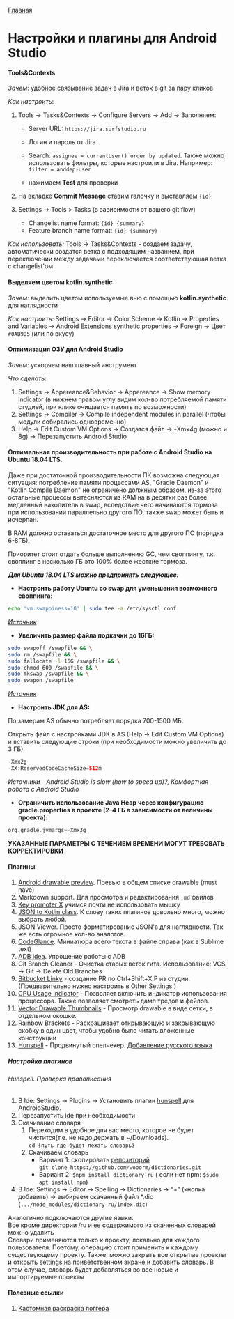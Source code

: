 [Главная](../docs/main.md)

# Настройки и плагины для Android Studio

#### Tools&Contexts
*Зачем*: удобное связывание задач в Jira и веток в git за пару кликов

*Как настроить*:

1. Tools -> Tasks&Contexts -> Configure Servers -> Add -> Заполняем:
    - Server URL: `https://jira.surfstudio.ru`
    - Логин и пароль от Jira
    - Search: `assignee = currentUser() order by updated`. Также можно использовать фильтры, 
        которые настроили в Jira. Например: `filter = anddep-user`
        
    - нажимаем **Test** для проверки
    
2. На вкладке **Commit Message** ставим галочку и выставляем `{id}`
3. Settings -> Tools > Tasks (в зависимости от вашего git flow)
    - Changelist name format: `{id} {summary}`
    - Feature branch name format: `{id} {summary}`

*Как использовать:* Tools -> Tasks&Contexts - создаем задачу, автоматически создатся ветка с подходящим названием, при переключении между задачами переключается соответствующая ветка с changelist'ом

#### Выделяем цветом kotlin.synthetic
*Зачем:* выделить цветом используемые вью с помощью **kotlin.synthetic** для наглядности

*Как настроить:*  Settings -> Editor -> Color Scheme -> Kotlin -> Properties and Variables -> Android Extensions synthetic properties -> Foreign -> Цвет `#0AB9D5` (или по вкусу)

#### Оптимизация ОЗУ для Android Studio
*Зачем:* ускоряем наш главный инструмент

*Что сделать:*  

1. Settings -> Appereance&Behavior -> Appereance -> Show memory indicator (в нижнем правом углу видим кол-во потребляемой памяти студией, при клике очищается память по возможности)
2. Settings -> Compiler -> Compile independent modules in parallel (чтобы модули собирались одновременно)
3. Help -> Edit Custom VM Options ->  Создатся файл -> -Xmx4g (можно и 8g) ->  Перезапустить Android Studio

#### Оптимальная производительность при работе с Android Studio на Ubuntu 18.04 LTS.

Даже при достаточной производительности ПК возможна следующая ситуация: потребление памяти процессами AS, "Gradle Daemon" и "Kotlin Compile Daemon" не ограничено должным образом, 
из-за этого остальные процессы вытесняются из RAM на в десятки раз более медленный накопитель в swap, вследствие чего начинаются тормоза при использовании параллельно другого ПО, также swap может быть и исчерпан. 

В RAM должно оставаться достаточное место для другого ПО (порядка 6-8ГБ). 

Приоритет стоит отдать больше выполнению GC, чем своппингу, т.к. своппинг в несколько ГБ это 100% более жесткие тормоза.

***Для Ubuntu 18.04 LTS можно предпринять следующее:***

- **Настроить работу Ubuntu со swap для уменьшения возможного своппинга:**
```bash
echo 'vm.swappiness=10' | sudo tee -a /etc/sysctl.conf
```
*[Источник](https://help.ubuntu.ru/wiki/ubuntu_optimization)*

- **Увеличить размер файла подкачки до 16ГБ:**
```bash
sudo swapoff /swapfile && \
sudo rm /swapfile && \
sudo fallocate -l 16G /swapfile && \
sudo chmod 600 /swapfile && \
sudo mkswap /swapfile && \
sudo swapon /swapfile
```
*[Источник](https://www.digitalocean.com/community/tutorials/how-to-add-swap-space-on-ubuntu-18-04)*

- **Настроить JDK для AS:**

По замерам AS обычно потребляет порядка 700-1500 МБ.

Открыть файл с настройками JDK в AS (Help -> Edit Custom VM Options) и вставить следующие строки (при необходимости можно увеличить до 3 ГБ):
```gradle
-Xmx2g
-XX:ReservedCodeCacheSize=512m
```

*Источники - Android Studio is slow (how to speed up)?, Комфортная работа с Android Studio*

- **Ограничить использование Java Heap через конфигурацию gradle.properties в проекте (2-4 ГБ в зависимости от величины проекта):**
```gradle
org.gradle.jvmargs=-Xmx3g
```

**УКАЗАННЫЕ ПАРАМЕТРЫ С ТЕЧЕНИЕМ ВРЕМЕНИ МОГУТ ТРЕБОВАТЬ КОРРЕКТИРОВКИ**

#### Плагины

1. [Android drawable preview](https://github.com/mistamek/Android-drawable-preview-plugin/blob/master/README.md). Превью в общем списке drawable (must have)
2. Markdown support. Для просмотра и редактирования `.md` файлов
3. [Key promoter X](https://github.com/halirutan/IntelliJ-Key-Promoter-X) учимся почти не использовать мышку
4. [JSON to Kotlin class](https://github.com/wuseal/JsonToKotlinClass). К слову таких плагинов довольно много, можно выбрать любой.
5. JSON Viewer. Просто форматирование JSON'а для наглядности. Так же есть огромное кол-во аналогов.
6. [CodeGlance](https://github.com/Vektah/CodeGlance). Миниатюра всего текста в файле справа (как в Sublime text)
7. [ADB idea](https://github.com/pbreault/adb-idea). Упрощение работы с ADB
9. Git Branch Cleaner - Очистка старых веток гита. Использование: VCS → Git → Delete Old Branches
10. [Bitbucket Linky](https://plugins.jetbrains.com/plugin/8015-bitbucket-linky) - создание PR по Ctrl+Shift+X,P из студии. (Предварительно нужно настроить в Other Settings.)
11. [CPU Usage Indicator](https://plugins.jetbrains.com/plugin/8580-cpu-usage-indicator) - Позволяет включить индикатор использования процессора. Также позволяет смотреть дамп тредов и фейлов.
12. [Vector Drawable Thumbnails](https://plugins.jetbrains.com/plugin/10741-vector-drawable-thumbnails) - Просмотр drawable в виде сетки, в отдельном окошке.
13. [Rainbow Brackets](https://plugins.jetbrains.com/plugin/10080-rainbow-brackets) - Раскрашивает открывающую и закрывающую скобку в один цвет, чтобы удобно было читать вложенные конструкции
14. [Hunspell](https://plugins.jetbrains.com/plugin/10275-hunspell) - Продвинутый спелчекер. [Добавление русского языка](#hunspell)

##### Настройка плагинов

###### Hunspell. Проверка правописания
1. В Ide: Settings -> Plugins -> Установить плагин [hunspell](https://plugins.jetbrains.com/plugin/10275-hunspell) для  AndroidStudio.
2. Перезапустить ide при необходимости
3. Скачивание словаря
    1. Переходим в удобное для вас место, которое не будет чистится(т.е. не надо держать в ~/Downloads).  
     `cd {путь где будет лежать словарь}`
    2. Скачиваем словарь
        *  Вариант 1: скопировать [репозиторий](https://github.com/wooorm/dictionaries)  
        `git clone https://github.com/wooorm/dictionaries.git`       
        *  Вариант 2: `$npm install dictionary-ru` ( если нет npm: `$sudo apt install npm`)  
4. В Ide: Settings -> Editor -> Spelling -> Dictionaries -> “+” (кнопка добавить) -> выбираем скачанный файл *.dic (`.../node_modules/dictionary-ru/index.dic`)

Аналогично подключаются другие языки.  
Все кроме директории /ru и ее содержимого из скаченных словарей можно удалить  
Словари применяются только к проекту, локально для каждого пользователя. Поэтому, операцию стоит применить к каждому существующему проекту.
Также, можно закрыть все открытые проекты и открыть settings на приветственном экране и добавить словарь.
В этом случае, словарь будет добавляться во все новые и импортируемые проекты  

#### Полезные ссылки

1. [Кастомная раскраска логгера](https://medium.com/@gun0912/android-studio-how-to-change-logcat-color-3c17a10beef8)

